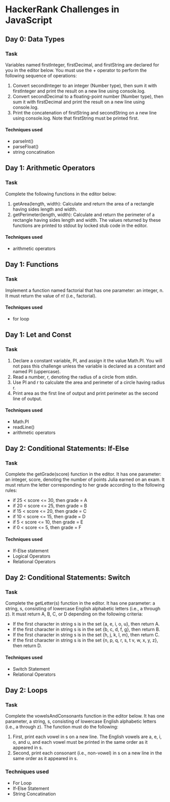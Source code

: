 # HackerRank Challenges in JavaScript

## Day 0: Data Types
### Task
Variables named firstInteger, firstDecimal, and firstString are declared for you in the editor below. You must use the + operator to perform the following sequence of operations:
1. Convert secondInteger to an integer (Number type), then sum it with firstInteger and print the result on a new line using console.log.
2. Convert secondDecimal to a floating-point number (Number type), then sum it with firstDecimal and print the result on a new line using console.log.
3. Print the concatenation of firstString and secondString on a new line using console.log. Note that firstString must be printed first.
#### Techniques used
- parseInt()
- parseFloat()
- string concatination

## Day 1: Arithmetic Operators
### Task
Complete the following functions in the editor below:
1. getArea(length, width): Calculate and return the area of a rectangle having sides length and width.
2. getPerimeter(length, width): Calculate and return the perimeter of a rectangle having sides length and width.
The values returned by these functions are printed to stdout by locked stub code in the editor.
#### Techniques used
- arithmetic operators

## Day 1: Functions
### Task
Implement a function named factorial that has one parameter: an integer, n. It must return the value of n! (i.e.,  factorial).
#### Techniques used
- for loop

## Day 1: Let and Const
### Task
1. Declare a constant variable, PI, and assign it the value Math.PI. You will not pass this challenge unless the variable is declared as a constant and named PI (uppercase).
2. Read a number, r, denoting the radius of a circle from stdin.
3. Use PI and r to calculate the area and perimeter of a circle having radius r.
4. Print area as the first line of output and print perimeter as the second line of output.
#### Techniques used
- Math.PI
- readLine()
- arithmetic operators

## Day 2: Conditional Statements: If-Else
### Task
Complete the getGrade(score) function in the editor. It has one parameter: an integer, score, denoting the number of points Julia earned on an exam. It must return the letter corresponding to her grade according to the following rules:
- if 25 < score <= 30, then grade = A
- if 20 < score <= 25, then grade = B
- if 15 < score <= 20, then grade = C
- if 10 < score <= 15, then grade = D
- if 5 < score <= 10, then grade = E
- if 0 < score <= 5, then grade = F
#### Techniques used
- If-Else statement
- Logical Operators
- Relational Operators

## Day 2: Conditional Statements: Switch
### Task
Complete the getLetter(s) function in the editor. It has one parameter: a string, s, consisting of lowercase English alphabetic letters (i.e., a through z). It must return A, B, C, or D depending on the following criteria:
- If the first character in string s is in the set {a, e, i, o, u}, then return A.
- If the first character in string s is in the set {b, c, d, f, g}, then return B.
- If the first character in string s is in the set {h, j, k, l, m}, then return C.
- If the first character in string s is in the set {n, p, q, r, s, t v, w, x, y, z}, then return D.
#### Techniques used
- Switch Statement
- Relational Operators

## Day 2: Loops
### Task
Complete the vowelsAndConsonants function in the editor below. It has one parameter, a string, s, consisting of lowercase English alphabetic letters (i.e., a through z). The function must do the following:
1. First, print each vowel in s on a new line. The English vowels are a, e, i, o, and u, and each vowel must be printed in the same order as it appeared in s.
2. Second, print each consonant (i.e., non-vowel) in s on a new line in the same order as it appeared in s.
### Techniques used
- For Loop
- If-Else Statement
- String Concatination